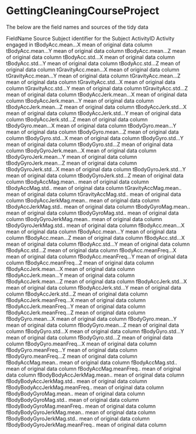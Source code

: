 # GettingCleaningCourseProject
The below are the field names and sources of the tidy data

FieldName	Source
Subject	identifier for the Subject
ActivityID	Activity engaged in
tBodyAcc.mean...X	mean of original data column
tBodyAcc.mean...Y	mean of original data column
tBodyAcc.mean...Z	mean of original data column
tBodyAcc.std...X	mean of original data column
tBodyAcc.std...Y	mean of original data column
tBodyAcc.std...Z	mean of original data column
tGravityAcc.mean...X	mean of original data column
tGravityAcc.mean...Y	mean of original data column
tGravityAcc.mean...Z	mean of original data column
tGravityAcc.std...X	mean of original data column
tGravityAcc.std...Y	mean of original data column
tGravityAcc.std...Z	mean of original data column
tBodyAccJerk.mean...X	mean of original data column
tBodyAccJerk.mean...Y	mean of original data column
tBodyAccJerk.mean...Z	mean of original data column
tBodyAccJerk.std...X	mean of original data column
tBodyAccJerk.std...Y	mean of original data column
tBodyAccJerk.std...Z	mean of original data column
tBodyGyro.mean...X	mean of original data column
tBodyGyro.mean...Y	mean of original data column
tBodyGyro.mean...Z	mean of original data column
tBodyGyro.std...X	mean of original data column
tBodyGyro.std...Y	mean of original data column
tBodyGyro.std...Z	mean of original data column
tBodyGyroJerk.mean...X	mean of original data column
tBodyGyroJerk.mean...Y	mean of original data column
tBodyGyroJerk.mean...Z	mean of original data column
tBodyGyroJerk.std...X	mean of original data column
tBodyGyroJerk.std...Y	mean of original data column
tBodyGyroJerk.std...Z	mean of original data column
tBodyAccMag.mean..	mean of original data column
tBodyAccMag.std..	mean of original data column
tGravityAccMag.mean..	mean of original data column
tGravityAccMag.std..	mean of original data column
tBodyAccJerkMag.mean..	mean of original data column
tBodyAccJerkMag.std..	mean of original data column
tBodyGyroMag.mean..	mean of original data column
tBodyGyroMag.std..	mean of original data column
tBodyGyroJerkMag.mean..	mean of original data column
tBodyGyroJerkMag.std..	mean of original data column
fBodyAcc.mean...X	mean of original data column
fBodyAcc.mean...Y	mean of original data column
fBodyAcc.mean...Z	mean of original data column
fBodyAcc.std...X	mean of original data column
fBodyAcc.std...Y	mean of original data column
fBodyAcc.std...Z	mean of original data column
fBodyAcc.meanFreq...X	mean of original data column
fBodyAcc.meanFreq...Y	mean of original data column
fBodyAcc.meanFreq...Z	mean of original data column
fBodyAccJerk.mean...X	mean of original data column
fBodyAccJerk.mean...Y	mean of original data column
fBodyAccJerk.mean...Z	mean of original data column
fBodyAccJerk.std...X	mean of original data column
fBodyAccJerk.std...Y	mean of original data column
fBodyAccJerk.std...Z	mean of original data column
fBodyAccJerk.meanFreq...X	mean of original data column
fBodyAccJerk.meanFreq...Y	mean of original data column
fBodyAccJerk.meanFreq...Z	mean of original data column
fBodyGyro.mean...X	mean of original data column
fBodyGyro.mean...Y	mean of original data column
fBodyGyro.mean...Z	mean of original data column
fBodyGyro.std...X	mean of original data column
fBodyGyro.std...Y	mean of original data column
fBodyGyro.std...Z	mean of original data column
fBodyGyro.meanFreq...X	mean of original data column
fBodyGyro.meanFreq...Y	mean of original data column
fBodyGyro.meanFreq...Z	mean of original data column
fBodyAccMag.mean..	mean of original data column
fBodyAccMag.std..	mean of original data column
fBodyAccMag.meanFreq..	mean of original data column
fBodyBodyAccJerkMag.mean..	mean of original data column
fBodyBodyAccJerkMag.std..	mean of original data column
fBodyBodyAccJerkMag.meanFreq..	mean of original data column
fBodyBodyGyroMag.mean..	mean of original data column
fBodyBodyGyroMag.std..	mean of original data column
fBodyBodyGyroMag.meanFreq..	mean of original data column
fBodyBodyGyroJerkMag.mean..	mean of original data column
fBodyBodyGyroJerkMag.std..	mean of original data column
fBodyBodyGyroJerkMag.meanFreq..	mean of original data column

